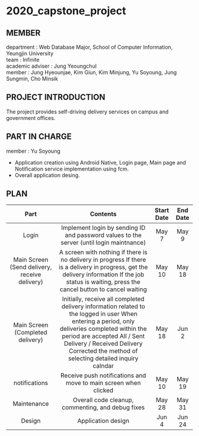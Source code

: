 # __2020_capstone_project__
## MEMBER
department : Web Database Major, School of Computer Information, Yeungjin University   
team : Infinite   
academic adviser : Jung Yeoungchul   
member : Jung Hyeounjae, Kim Giun, Kim Minjung, Yu Soyoung, Jung Sungmin, Cho Minsik   
   
## PROJECT INTRODUCTION   
The project provides self-driving delivery services on campus and government offices.   
   
## PART IN CHARGE   
member : Yu Soyoung   
- Application creation using Android Native, Login page, Main page and Notification service implementation using fcm.   
- Overall application desing.
   
## PLAN   
|                      Part                     |                                                                                                                                 Contents                                                                                                                                | Start Date | End Date |
|:---------------------------------------------:|:-----------------------------------------------------------------------------------------------------------------------------------------------------------------------------------------------------------------------------------------------------------------------:|:----------:|:--------:|
|                     Login                     | Implement login by sending ID and password values to the server (until login maintnance)                                                                                                                                                                                |    May 7   |   May 9  |
| Main Screen (Send delivery, receive delivery) | A screen with nothing if there is no delivery in progress If there is a delivery in progress, get the delivery information If the job status is waiting, press the cancel button to cancel waiting                                                                      |   May 10   |  May 18  |
|        Main Screen (Completed delivery)       | Initially, receive all completed delivery information related to the logged in user When entering a period, only deliveries completed within the period are accepted All / Sent Delivery / Received Delivery Corrected the method of selecting detailed inquiry calndar |   May 18   |   Jun 2  |
|                 notifications                 | Receive push notifications and move to main screen when clicked                                                                                                                                                                                                         |   May 10   |  May 19  |
|                  Maintenance                  | Overall code cleanup, commenting, and debug fixes                                                                                                                                                                                                                       |   May 28   |  May 31  |
|                     Design                    | Application design                                                                                                                                                                                                                                                      |    Jun 4   |  Jun 24  |

